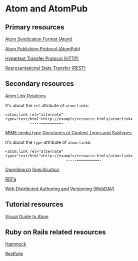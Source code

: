 # Atom and AtomPub

## Primary resources

  [Atom Syndication Format (Atom)](http://tools.ietf.org/html/rfc4287)

  [Atom Publishing Protocol (AtomPub)](http://bitworking.org/projects/atom/rfc5023.html)

  [Hypertext Transfer Protocol (HTTP)](http://www.w3.org/Protocols/rfc2616/rfc2616.html)

  [Representational State Transfer (REST)](http://www.ics.uci.edu/~fielding/pubs/dissertation/rest_arch_style.htm)

## Secondary resources

  [Atom Link Relations](http://www.iana.org/assignments/link-relations/link-relations.xhtml)

  It's about the `rel` attribute of `atom:link`s:

    <atom:link rel="alternate" type="text/html">http://example/resource.html</atom:link>
               -----=========-

  [MIME media type](http://tools.ietf.org/html/rfc4288)
  [Directories of Content Types and Subtypes](http://www.iana.org/assignments/media-types/)

  It's about the `type` attribute of `atom:link`s:

    <atom:link rel="alternate" type="text/html">http://example/resource.html</atom:link>
                               -----==========-

  [OpenSearch](http://www.opensearch.org/) [Specification](http://www.opensearch.org/Specifications/OpenSearch/1.1)

  [RDFa](http://en.wikipedia.org/wiki/RDFa)

  [Web Distributed Authoring and Versioning (WebDAV)](http://www.webdav.org/specs/)

## Tutorial resources

  [Visual Guide to Atom](http://bogojoker.com/atom/)

## Ruby on Rails related resources

  [Hammock](http://github.com/benhoskings/hammock)

  [Restfulie](http://guilhermesilveira.wordpress.com/2009/11/03/quit-pretending-use-the-web-for-real-restfulie/)
